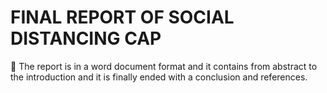# FINAL REPORT OF SOCIAL DISTANCING CAP

:dart: The report is in a word document format and it contains from abstract to the introduction and it is finally ended with a conclusion and references.
